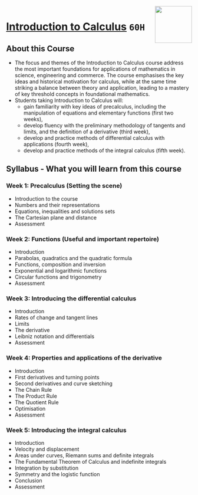 <img align="right" width="100" height="100" src="https://github.com/cs-MohamedAyman/Coursera-Specializations/blob/master/organizations-logos/the%20university%20of%20sydney.jpg">

# [Introduction to Calculus](https://www.coursera.org/learn/introduction-to-calculus) `60H`

## About this Course
- The focus and themes of the Introduction to Calculus course address the most important foundations for applications of mathematics in science, engineering and commerce. The course emphasises the key ideas and historical motivation for calculus, while at the same time striking a balance between theory and application, leading to a mastery of key threshold concepts in foundational mathematics. 
- Students taking Introduction to Calculus will: 
  -	gain familiarity with key ideas of precalculus, including the manipulation of equations and elementary functions (first two weeks), 
  -	develop fluency with the preliminary methodology of tangents and limits, and the definition of a derivative (third week),
  -	develop and practice methods of differential calculus with applications (fourth week),
  -	develop and practice methods of the integral calculus (fifth week).

## Syllabus - What you will learn from this course

### Week 1: Precalculus (Setting the scene)
- Introduction to the course
- Numbers and their representations
- Equations, inequalities and solutions sets
- The Cartesian plane and distance
- Assessment

### Week 2: Functions (Useful and important repertoire)
- Introduction
- Parabolas, quadratics and the quadratic formula
- Functions, composition and inversion
- Exponential and logarithmic functions
- Circular functions and trigonometry
- Assessment

### Week 3: Introducing the differential calculus
- Introduction
- Rates of change and tangent lines
- Limits
- The derivative
- Leibniz notation and differentials
- Assessment

### Week 4: Properties and applications of the derivative
- Introduction
- First derivatives and turning points
- Second derivatives and curve sketching
- The Chain Rule
- The Product Rule
- The Quotient Rule
- Optimisation
- Assessment

### Week 5: Introducing the integral calculus
- Introduction
- Velocity and displacement
- Areas under curves, Riemann sums and definite integrals
- The Fundamental Theorem of Calculus and indefinite integrals
- Integration by substitution
- Symmetry and the logistic function
- Conclusion
- Assessment
